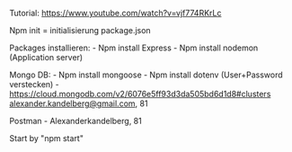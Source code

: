 Tutorial: https://www.youtube.com/watch?v=vjf774RKrLc

Npm init = initialisierung package.json

Packages installieren:
	- Npm install Express
	- Npm install nodemon (Application server)

Mongo DB:
	- Npm install mongoose
	- Npm install dotenv (User+Password verstecken)
	- https://cloud.mongodb.com/v2/6076e5ff93d3da505bd6d1d8#clusters alexander.kandelberg@gmail.com, 81

Postman
	- Alexanderkandelberg, 81

Start by "npm start"
